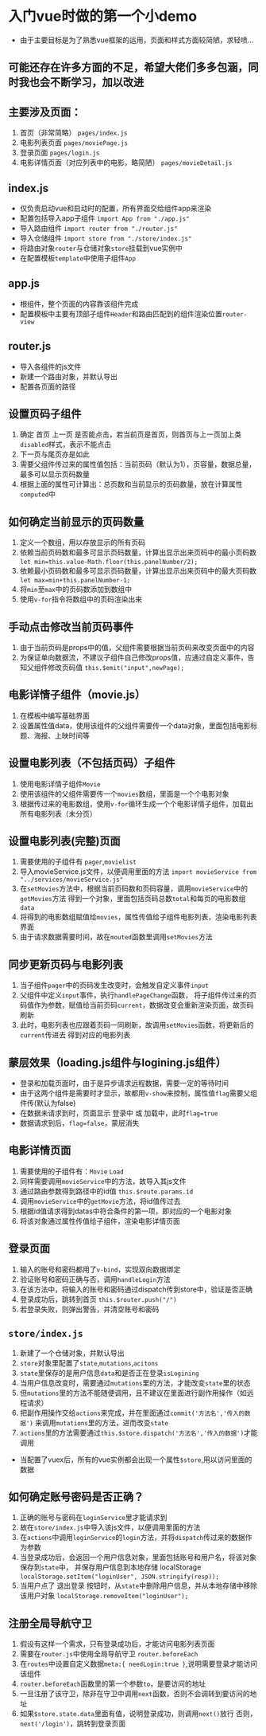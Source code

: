 # 入门vue时做的第一个小demo
+ 由于主要目标是为了熟悉vue框架的运用，页面和样式方面较简陋，求轻喷...

## 可能还存在许多方面的不足，希望大佬们多多包涵，同时我也会不断学习，加以改进

## 主要涉及页面：
1. 首页（非常简略） `pages/index.js`
2. 电影列表页面 `pages/moviePage.js`
3. 登录页面 `pages/login.js`
4. 电影详情页面（对应列表中的电影，略简陋） `pages/movieDetail.js`

## index.js
+ 仅负责启动vue和启动时的配置，所有界面交给组件app来渲染
+ 配置包括导入app子组件 `import App from "./app.js"`
+ 导入路由组件 `import router from "./router.js"`
+ 导入仓储组件 `import store from "./store/index.js"`
+ 将路由对象`router`与仓储对象`store`挂载到vue实例中
+ 在配置模板`template`中使用子组件`App`

## app.js
+ 根组件，整个页面的内容靠该组件完成
+ 配置模板中主要有顶部子组件`Header`和路由匹配到的组件渲染位置`router-view`

## router.js
+ 导入各组件的js文件
+ 新建一个路由对象，并默认导出
+ 配置各页面的路径

## 设置页码子组件
1. 确定 首页 上一页 是否能点击，若当前页是首页，则首页与上一页加上类 `disabled`样式，表示不能点击
2. 下一页与尾页亦是如此
3. 需要父组件传过来的属性值包括：当前页码（默认为1），页容量，数据总量，最多可以显示页码数量
4. 根据上面的属性可计算出：总页数和当前显示的页码数量，放在计算属性`computed`中

## 如何确定当前显示的页码数量
1. 定义一个数组，用以存放显示的所有页码
2. 依赖当前页码数和最多可显示页码数量，计算出显示出来页码中的最小页码数
   `let min=this.value-Math.floor(this.panelNumber/2);`
3. 依赖最小页码数和最多可显示页码数量，计算出显示出来页码中的最大页码数
    `let max=min+this.panelNumber-1;`
4. 将`min`至`max`中的页码数添加到数组中
5. 使用`v-for`指令将数组中的页码渲染出来

## 手动点击修改当前页码事件
1. 由于当前页码是props中的值，父组件需要根据当前页码来改变页面中的内容
2. 为保证单向数据流，不建议子组件自己修改props值，应通过自定义事件，告知父组件修改页码值
    `this.$emit("input",newPage);`

## 电影详情子组件（movie.js）
1. 在模板中编写基础界面
2. 设置属性值data，使用该组件的父组件需要传一个data对象，里面包括电影标题、海报、上映时间等


## 设置电影列表（不包括页码）子组件
1. 使用电影详情子组件`Movie`
2. 使用该组件的父组件需要传一个`movies`数组，里面是一个个电影对象
3. 根据传过来的电影数组，使用`v-for`循环生成一个个电影详情子组件，加载出所有电影列表（未分页）

## 设置电影列表(完整)页面
1. 需要使用的子组件有 `pager`,`movielist`
2. 导入movieService.js文件，以便调用里面的方法 
   `import movieService from "../services/movieService.js"`
3. 在`setMovies`方法中，根据当前页码数和页码容量，调用`movieService`中的`getMovies`方法
   得到一个对象，里面包括页码总数`total`和每页的电影数组`data`
4. 将得到的电影数组赋值给`movies`，属性传值给子组件电影列表，渲染电影列表界面
5. 由于请求数据需要时间，故在`mouted`函数里调用`setMovies`方法

## 同步更新页码与电影列表
1. 当子组件`pager`中的页码发生改变时，会触发自定义事件`input`
2. 父组件中定义`input`事件，执行`handlePageChange`函数，
   将子组件传过来的页码值作为参数，赋值给当前页码`current`，数据改变会重新渲染页面，故页码刷新
3. 此时，电影列表也应跟着页码一同刷新，故调用`setMovies`函数，将更新后的`current`传进去
   得到对应的电影列表

## 蒙层效果（loading.js组件与logining.js组件）
+ 登录和加载页面时，由于是异步请求远程数据，需要一定的等待时间
+ 由于这两个组件是需要时才显示，故都用`v-show`来控制，属性值`flag`需要父组件传(默认为false)
+ 在数据未请求到时，页面显示 登录中 或 加载中，此时`flag=true`
+ 数据请求到后，`flag=false`，蒙层消失

## 电影详情页面
1. 需要使用的子组件有：`Movie` `Load`
2. 同样需要调用`movieService`中的方法，故导入其js文件
3. 通过路由参数得到路径中的id值 `this.$route.params.id`
4. 调用`movieService`中的`getMovie`方法，将id值传过去
5. 根据id值请求得到datas中符合条件的第一项，即对应的一个电影对象
6. 将该对象通过属性传值给子组件，渲染电影详情页面

## 登录页面
1. 输入的账号和密码都用了`v-bind`，实现双向数据绑定
2. 验证账号和密码正确与否，调用`handleLogin`方法
3. 在该方法中，将输入的账号和密码通过dispatch传到store中，验证是否正确
4. 登录成功后，跳转到首页 `this.$router.push("/")`
5. 若登录失败，则弹出警告，并清空账号和密码

## `store/index.js`
1. 新建了一个仓储对象，并默认导出
2. `store`对象里配置了`state`,`mutations`,`acitons`
3. `state`里保存的是用户信息`data`和是否正在登录`isLogining`
4. 当用户信息改变时，需要通过`mutations`里的方法，才能改变`state`里的状态
5. 但`mutations`里的方法不能随便调用，且不建议在里面进行副作用操作（如远程请求）
6. 把副作用操作交给`actions`来完成，并在里面通过`commit('方法名','传入的数据')`
   来调用`mutations`里的方法，进而改变`state`
7. `actions`里的方法需要通过`this.$store.dispatch('方法名','传入的数据')`才能调用
+ 当配置了vuex后，所有的vue实例都会出现一个属性`$store`,用以访问里面的数据

## 如何确定账号密码是否正确？
1. 正确的账号与密码在`loginService`里才能请求到
2. 故在`store/index.js`中导入该js文件，以便调用里面的方法
3. 在`actions`中调用`loginService`的`login`方法，并将`dispatch`传过来的数据作为参数
3. 当登录成功后，会返回一个用户信息对象，里面包括账号和用户名，将该对象保存到`state`中，
   并保存用户信息到本地存储 localStorage
   `localStorage.setItem("loginUser", JSON.stringify(resp));`
4. 当用户点了 退出登录 按钮时，从`state`中删除用户信息，并从本地存储中移除该用户对象
   `localStorage.removeItem("loginUser");`

## 注册全局导航守卫
1. 假设有这样一个需求，只有登录成功后，才能访问电影列表页面
2. 需要在`router.js`中使用全局导航守卫 `router.beforeEach`
3. 在`routes`中设置自定义数据`meta:{ needLogin:true }`,说明需要登录才能访问该组件
4. `router.beforeEach`函数里的第一个参数`to`，是要访问的地址
5. 一旦注册了该守卫，除非在守卫中调用`next`函数，否则不会调转到要访问的地址
6. 如果`$store.state.data`里面有值，说明登录成功，则调用`next()`放行
   否则，`next('/login')`，跳转到登录页面







